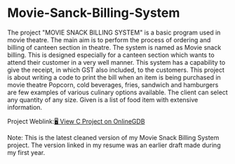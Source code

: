 # Movie-Sanck-Billing-System

The project "MOVIE SNACK BILLING SYSTEM" is a basic program used in movie theatre. The main aim is to perform the process of ordering and billing of canteen section in theatre.
The system is named as Movie snack billing. This is designed especially for a canteen section which wants to attend their customer in a very well manner. This system has a capability to give the receipt, in which GST also included, to the customers.
This project is about writing a code to print the bill when an item is being purchased in movie theatre Popcorn, cold beverages, fries, sandwich and hamburgers are few examples of various culinary options available. The client can select any quantity of any size. Given is a list of food item with extensive information.

Project Weblink:[🖥️ View C Project on OnlineGDB](https://www.onlinegdb.com/edit/vzEl1Ua4L)

Note: This is the latest cleaned version of my Movie Snack Billing System project. The version linked in my resume was an earlier draft made during my first year.

